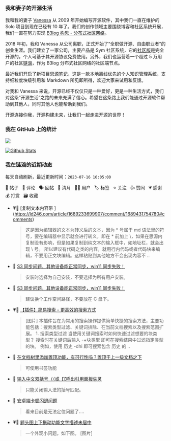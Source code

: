 ### 我和妻子的开源生活

我和我的妻子 [Vanessa](https://github.com/Vanessa219) 从 2009 年开始编写开源软件，其中我们一直在维护的 Solo 项目到现在已经有 10 年了。我们的创作领域主要围绕博客和社区系统开展，我们一直在努力实现 [B3log 构思 - 分布式社区网络](https://ld246.com/article/1546941897596)。

2018 年初，我和 Vanessa 从公司离职，正式开始了“全职做开源、自由职业者”的创业生涯。我们建立了一家公司，主要产品是 Sym 社区系统，它的[社区版](https://github.com/88250/symphony)是完全开源的，个人可基于其开源协议免费使用。另外，我们也运营着一个超过 5 万用户的社区[链滴](https://ld246.com)，作为 B3log 分布式社区网络的社区端节点。

最近我们开启了新项目[思源笔记](https://github.com/siyuan-note/siyuan)，这是一款本地离线优先的个人知识管理系统，支持细粒度块级引用和 Markdown 所见即所得，欢迎大家来试用和反馈。

对我和 Vanessa 来说，开源已经不仅仅只是一种爱好，更是一种生活方式，我们对这条“开源生活”之路的未来充满了信心。希望在这条路上我们能通过开源软件帮助到其他人，同时其他人也能帮助到我们。

开源连接你我，开源构建未来，让我们一起走进开源的世界！

### 我在 GitHub 上的统计

<a title="Hits" target="_blank" href="https://github.com/88250/88250"><img src="https://hits.b3log.org/88250/88250.svg"></a>

[![Github Stats](https://github-readme-stats.vercel.app/api?username=88250&theme=tokyonight&show_icons=true)](https://github.com/88250)

<!--events start -->

### 我在链滴的近期动态

每天自动刷新，最近更新时间：`2023-07-16 16:05:00`

📝 帖子 &nbsp; 💬 评论 &nbsp; 🗣 回帖 &nbsp; 🌙 清月 &nbsp; 👨‍💻 用户 &nbsp; 🏷️ 标签 &nbsp; ⭐️ 关注 &nbsp; 👍 赞同 &nbsp; 💗 感谢 &nbsp; 💰 打赏 &nbsp; 🗃 收藏

* 💗💬 [复制文本内容带 \](https://ld246.com/article/1689233699907/comment/1689431754780#comments)

  > 这是因为编辑器的文本为转义后的文本，因为 * 号属于 md 语法里的符号，要在编辑器中显示就会进行转义，即在 * 前加上 \，如果在思源内复制没有影响，但是如果复制到纯文本的输入框中，如地址栏，就会出现 \ 号。 所以建议有代码之类的内容，就用行内代码或者代码块来编辑，不要用正文块编辑。这样粘贴到其他地方不会出现内容不 ..
* 💬 [S3 同步问题，其他设备能正常同步，win11 同步失败！](https://ld246.com/article/1689346706890/comment/1689348129341#comments)

  > 安装时选择为自己安装，不要选择为所有用户安装。
* 💬 [S3 同步问题，其他设备能正常同步，win11 同步失败！](https://ld246.com/article/1689346706890/comment/1689347205364#comments)

  > 建议换个工作空间路径，不要放在 C 盘下。
* 💗📝 [【插件】简易搜索 - 更高效的搜索方式](https://ld246.com/article/1689344075636)

  > [图片] 本插件旨在为常用的搜索操作提供简单快捷的搜索方法，主要功能包括：搜索类型过滤、关键词排除、在当前文档搜索以及搜索范围扩展。 1. 搜索类型过滤 当使用关键词搜索时如何快速过滤想要的块类型？ 搜索时在关键词后输入 -+块类型 即可在搜索结果中过滤指定类型的块。 例如，使用 历史 -dhi 即可搜索包含 历史 的 ..
* 💬 [在文档树里添加置顶功能，有可行性吗？置顶于上一级文档之下](https://ld246.com/article/1689320156078/comment/1689321455980#comments)

  > 可使用书签功能
* 💬 [输入中文双括号（（或【【呼出引用面板失灵](https://ld246.com/article/1689313118808/comment/1689313489804#comments)

  > 只能关闭输入法的括号匹配。
* 💬 [安卓端卡顿闪退问题](https://ld246.com/article/1689298302486/comment/1689307138684#comments)

  > 看来目前是无法定位问题了....
* 💗📝 [题头图上下拖动功能文字描述未居中](https://ld246.com/article/1689304225944)

  > 一个外观小问题，如下图。 [图片]


<!--events end -->
